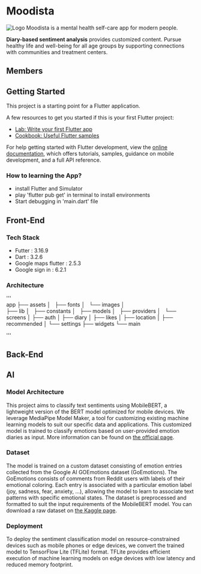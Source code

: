 # Moodista
![Logo]('assets/images/loading_logo.png')
Moodista is a mental health self-care app for modern people.

 **Diary-based sentiment analysis** provides customized content.
Pursue healthy life and well-being for all age groups by supporting connections with communities and treatment centers.

## Members

## Getting Started

This project is a starting point for a Flutter application.

A few resources to get you started if this is your first Flutter project:

- [Lab: Write your first Flutter app](https://docs.flutter.dev/get-started/codelab)
- [Cookbook: Useful Flutter samples](https://docs.flutter.dev/cookbook)

For help getting started with Flutter development, view the
[online documentation](https://docs.flutter.dev/), which offers tutorials,
samples, guidance on mobile development, and a full API reference.

### How to learning the App?
- install Flutter and Simulator
- play 'flutter pub get' in terminal to install environments
- Start debugging in 'main.dart' file

## Front-End
### Tech Stack
- Futter : 3.16.9
- Dart : 3.2.6
- Google maps flutter : 2.5.3
- Google sign in : 6.2.1

### Architecture
'''    
app 
    ├── assets
    │   ├── fonts
    │   └── images
    │       
    ├── lib
    │   ├── constants
    │   ├── models
    │   ├── providers
    │   └── screens
    │       ├── auth
    │       ├── diary
    │       ├── likes
    │       ├── location
    │       ├── recommended 
    │       └── settings
    ├── widgets
    └── main

    
'''


    



## Back-End

## AI

### Model Architecture

This project aims to classify text sentiments using MobileBERT, a lightweight version of the BERT model optimized for mobile devices. We leverage MediaPipe Model Maker, a tool for customizing existing machine learning models to suit our specific data and applications. This customized model is trained to classify emotions based on user-provided emotion diaries as input. More information can be found on [the official page](https://developers.google.com/mediapipe/solutions/customization/text_classifier).

### Dataset

The model is trained on a custom dataset consisting of emotion entries collected from the Google AI GOEmotions dataset (GoEmotions). The GoEmotions consists of comments from Reddit users with labels of their emotional coloring. Each entry is associated with a particular emotion label (joy, sadness, fear, anxiety, ...), allowing the model to learn to associate text patterns with specific emotional states. The dataset is preprocessed and formatted to suit the input requirements of the MobileBERT model. You can download a raw dataset on [the Kaggle page](https://www.kaggle.com/datasets/shivamb/go-emotions-google-emotions-dataset).

### Deployment
To deploy the sentiment classification model on resource-constrained devices such as mobile phones or edge devices, we convert the trained model to TensorFlow Lite (TFLite) format. TFLite provides efficient execution of machine learning models on edge devices with low latency and reduced memory footprint.
